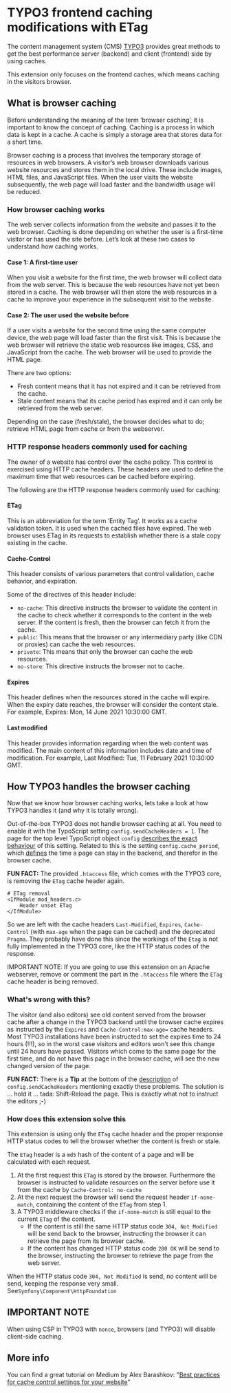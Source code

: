 # TYPO3 frontend caching modifications with ETag

The content management system (CMS) [TYPO3](https://typo3.org/) provides great methods to get the best performance 
server (backend) and client (frontend) side by using caches. 

This extension only focuses on the frontend caches, which means caching in the visitors browser.

## What is browser caching

Before understanding the meaning of the term ‘browser caching’, it is important to know the concept of caching. Caching 
is a process in which data is kept in a cache. A cache is simply a storage area that stores data for a short time.

Browser caching is a process that involves the temporary storage of resources in web browsers. A visitor’s web browser 
downloads various website resources and stores them in the local drive. These include images, HTML files, and JavaScript 
files. When the user visits the website subsequently, the web page will load faster and the bandwidth usage will be 
reduced.

### How browser caching works

The web server collects information from the website and passes it to the web browser. Caching is done depending on 
whether the user is a first-time visitor or has used the site before. Let’s look at these two cases to understand how 
caching works.

#### Case 1: A first-time user

When you visit a website for the first time, the web browser will collect data from the web server. This is because the 
web resources have not yet been stored in a cache. The web browser will then store the web resources in a cache to 
improve your experience in the subsequent visit to the website.

#### Case 2: The user used the website before

If a user visits a website for the second time using the same computer device, the web page will load faster than the 
first visit. This is because the web browser will retrieve the static web resources like images, CSS, and JavaScript 
from the cache. The web browser will be used to provide the HTML page.

There are two options:

- Fresh content means that it has not expired and it can be retrieved from the cache. 
- Stale content means that its cache period has expired and it can only be retrieved from the web server.

Depending on the case (fresh/stale), the browser decides what to do; retrieve HTML page from cache or from the 
webserver.

### HTTP response headers commonly used for caching

The owner of a website has control over the cache policy. This control is exercised using HTTP cache headers. These 
headers are used to define the maximum time that web resources can be cached before expiring.

The following are the HTTP response headers commonly used for caching:

#### ETag

This is an abbreviation for the term ‘Entity Tag’. It works as a cache validation token. It is used when the cached 
files have expired. The web browser uses ETag in its requests to establish whether there is a stale copy existing in the 
cache.

#### Cache-Control

This header consists of various parameters that control validation, cache behavior, and expiration.

Some of the directives of this header include:

- `no-cache`: This directive instructs the browser to validate the content in the cache to check whether it corresponds to 
  the content in the web server. If the content is fresh, then the browser can fetch it from the cache.
- `public`: This means that the browser or any intermediary party (like CDN or proxies) can cache the web resources.
- `private`: This means that only the browser can cache the web resources.
- `no-store`: This directive instructs the browser not to cache.

#### Expires

This header defines when the resources stored in the cache will expire. When the expiry date reaches, the browser will 
consider the content stale. For example, Expires: Mon, 14 June 2021 10:30:00 GMT.

#### Last modified

This header provides information regarding when the web content was modified. The main content of this information 
includes date and time of modification. For example, Last Modified: Tue, 11 February 2021 10:30:00 GMT.

## How TYPO3 handles the browser caching

Now that we know how browser caching works, lets take a look at how TYPO3 handles it (and why it is totally wrong). 

Out-of-the-box TYPO3 does not handle browser caching at all. You need to enable it with the TypoScript setting 
`config.sendCacheHeaders = 1`. The page for the top level TypoScript object `config` 
[describes the exact behaviour](https://docs.typo3.org/m/typo3/reference-typoscript/main/en-us/Setup/Config/Index.html#sendcacheheaders) 
of this setting. Related to this is the setting `config.cache_period`, which 
[defines](https://docs.typo3.org/m/typo3/reference-typoscript/main/en-us/Setup/Config/Index.html#cache-period) the time
a page can stay in the backend, and therefor in the browser cache.

**FUN FACT:** The provided `.htaccess` file, which comes with the TYPO3 core, is removing the `ETag` cache header
again. 
```
# ETag removal
<IfModule mod_headers.c>
    Header unset ETag
</IfModule>
```
So we are left with the cache headers `Last-Modified`, `Expires`, `Cache-Control` (with `max-age` when the page
can be cached) and the deprecated `Pragma`. They probably have done this since the workings of the `Etag` is not fully 
implemented in the TYPO3 core, like the HTTP status codes of the response. 

IMPORTANT NOTE: If you are going to use this extension on an Apache webserver, remove or comment the part in the 
`.htaccess` file where the `ETag` cache header is being removed.

### What's wrong with this?

The visitor (and also editors) see old content served from the browser cache after a change in the TYPO3 backend until 
the browser cache expires as instructed by the `Expires` and `Cache-Control:max-age=` cache headers. Most TYPO3 
installations have been instructed to set the expires time to 24 hours (!!!), so in the worst case visitors and editors 
won't see this change until 24 hours have passed. Visitors which come to the same page for the first time, and do not 
have this page in the browser cache, will see the new changed version of the page.

**FUN FACT:** There is a **Tip** at the bottom of the 
[description](https://docs.typo3.org/m/typo3/reference-typoscript/main/en-us/Setup/Config/Index.html#sendcacheheaders) 
of `config.sendCacheHeaders` mentioning exactly these problems. The solution is ... hold it ... tada: Shift-Reload the 
page. This is exactly what not to instruct the editors ;-)

### How does this extension solve this

This extension is using only the `ETag` cache header and the proper response HTTP status codes to tell the browser
whether the content is fresh or stale.

The `ETag` header is a `md5` hash of the content of a page and will be calculated with each request.
1. At the first request this `ETag` is stored by the browser. Furthermore the browser is instructed to validate 
   resources on the server before use it from the cache by `Cache-Control: no-cache`
2. At the next request the browser will send the request header `if-none-match`, containing the content of the `ETag` 
   from step 1.
3. A TYPO3 middleware checks if the `if-none-match` is still equal to the current `ETag` of the content. 
   - If the content is still the same HTTP status code `304, Not Modified` will be send back to the browser, instructing
     the browser it can retrieve the page from its browser cache.
   - If the content has changed HTTP status code `200 OK` will be send to the browser, instructing the browser to
     retrieve the page from the web server.

When the HTTP status code `304, Not Modified` is send, no content will be send, keeping the response very small.
See`Symfony\Component\HttpFoundation`

## IMPORTANT NOTE

When using CSP in TYPO3 with `nonce`, browsers (and TYPO3) will disable client-side caching.

## More info

You can find a great tutorial on Medium by Alex Barashkov: 
"[Best practices for cache control settings for your website](https://medium.com/pixelpoint/best-practices-for-cache-control-settings-for-your-website-ff262b38c5a2)"
